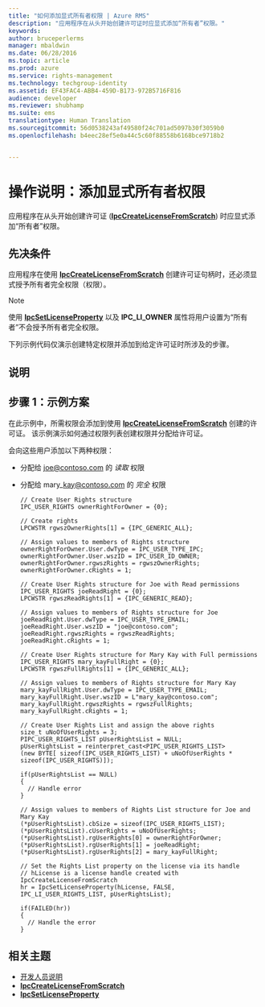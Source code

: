 ```yaml
---
title: "如何添加显式所有者权限 | Azure RMS"
description: "应用程序在从头开始创建许可证时应显式添加“所有者”权限。"
keywords: 
author: bruceperlerms
manager: mbaldwin
ms.date: 06/28/2016
ms.topic: article
ms.prod: azure
ms.service: rights-management
ms.technology: techgroup-identity
ms.assetid: EF43FAC4-ABB4-459D-B173-972B5716F816
audience: developer
ms.reviewer: shubhamp
ms.suite: ems
translationtype: Human Translation
ms.sourcegitcommit: 56d0538243af49580f24c701ad5097b30f3059b0
ms.openlocfilehash: b4eec28ef5e0a44c5c60f88558b6168bce9718b2


---
```


# 操作说明：添加显式所有者权限

应用程序在从头开始创建许可证 ([**IpcCreateLicenseFromScratch**](/rights-management/sdk/2.1/api/win/functions#msipc_ipccreatelicensefromscratch)) 时应显式添加“所有者”权限。

## 先决条件

应用程序在使用 [**IpcCreateLicenseFromScratch**](/rights-management/sdk/2.1/api/win/functions#msipc_ipccreatelicensefromscratch) 创建许可证句柄时，还必须显式授予所有者完全权限（权限）。

>[!NOTE] 
> 使用 [**IpcSetLicenseProperty**](/rights-management/sdk/2.1/api/win/functions#msipc_ipcsetlicenseproperty) 以及 **IPC\_LI\_OWNER** 属性将用户设置为“所有者”不会授予所有者完全权限。

下列示例代码仅演示创建特定权限并添加到给定许可证时所涉及的步骤。

## 说明
 
## 步骤 1：示例方案

在此示例中，所需权限会添加到使用 [**IpcCreateLicenseFromScratch**](/rights-management/sdk/2.1/api/win/functions#msipc_ipccreatelicensefromscratch) 创建的许可证。 该示例演示如何通过权限列表创建权限并分配给许可证。

会向这些用户添加以下两种权限：

-   分配给 joe@contoso.com 的 *读取* 权限
-   分配给 mary\_kay@contoso.com 的 *完全* 权限

        // Create User Rights structure
        IPC_USER_RIGHTS ownerRightForOwner = {0};

        // Create rights
        LPCWSTR rgwszOwnerRights[1] = {IPC_GENERIC_ALL};

        // Assign values to members of Rights structure
        ownerRightForOwner.User.dwType = IPC_USER_TYPE_IPC;
        ownerRightForOwner.User.wszID = IPC_USER_ID_OWNER;
        ownerRightForOwner.rgwszRights = rgwszOwnerRights;
        ownerRightForOwner.cRights = 1;

        // Create User Rights structure for Joe with Read permissions
        IPC_USER_RIGHTS joeReadRight = {0};
        LPCWSTR rgwszReadRights[1] = {IPC_GENERIC_READ};

        // Assign values to members of Rights structure for Joe
        joeReadRight.User.dwType = IPC_USER_TYPE_EMAIL;
        joeReadRight.User.wszID = "joe@contoso.com";
        joeReadRight.rgwszRights = rgwszReadRights;
        joeReadRight.cRights = 1;

        // Create User Rights structure for Mary Kay with Full permissions
        IPC_USER_RIGHTS mary_kayFullRight = {0};
        LPCWSTR rgwszFullRights[1] = {IPC_GENERIC_ALL};

        // Assign values to members of Rights structure for Mary Kay
        mary_kayFullRight.User.dwType = IPC_USER_TYPE_EMAIL;
        mary_kayFullRight.User.wszID = L"mary_kay@contoso.com";
        mary_kayFullRight.rgwszRights = rgwszFullRights;
        mary_kayFullRight.cRights = 1;

        // Create User Rights List and assign the above rights
        size_t uNoOfUserRights = 3;
        PIPC_USER_RIGHTS_LIST pUserRightsList = NULL;
        pUserRightsList = reinterpret_cast<PIPC_USER_RIGHTS_LIST>
        (new BYTE[ sizeof(IPC_USER_RIGHTS_LIST) + uNoOfUserRights * sizeof(IPC_USER_RIGHTS)]);

        if(pUserRightsList == NULL)
        {
          // Handle error
        }

        // Assign values to members of Rights List structure for Joe and Mary Kay
        (*pUserRightsList).cbSize = sizeof(IPC_USER_RIGHTS_LIST);
        (*pUserRightsList).cUserRights = uNoOfUserRights;
        (*pUserRightsList).rgUserRights[0] = ownerRightForOwner;
        (*pUserRightsList).rgUserRights[1] = joeReadRight;
        (*pUserRightsList).rgUserRights[2] = mary_kayFullRight;

        // Set the Rights List property on the license via its handle
        // hLicense is a license handle created with IpcCreateLicenseFromScratch
        hr = IpcSetLicenseProperty(hLicense, FALSE, IPC_LI_USER_RIGHTS_LIST, pUserRightsList);

        if(FAILED(hr))
        {
          // Handle the error
        }



## 相关主题

* [开发人员说明](developer-notes.md)
* [**IpcCreateLicenseFromScratch**](/rights-management/sdk/2.1/api/win/functions#msipc_ipccreatelicensefromscratch)
* [**IpcSetLicenseProperty**](/rights-management/sdk/2.1/api/win/functions#msipc_ipcsetlicenseproperty)
 

 



<!--HONumber=Jun16_HO4-->


